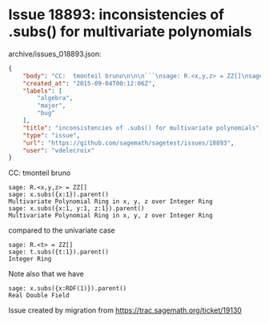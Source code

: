 # Issue 18893: inconsistencies of .subs() for multivariate polynomials

archive/issues_018893.json:
```json
{
    "body": "CC:  tmonteil bruno\n\n\n```\nsage: R.<x,y,z> = ZZ[]\nsage: x.subs({x:1}).parent()\nMultivariate Polynomial Ring in x, y, z over Integer Ring\nsage: x.subs({x:1, y:1, z:1}).parent()\nMultivariate Polynomial Ring in x, y, z over Integer Ring\n```\n\ncompared to the univariate case\n\n```\nsage: R.<t> = ZZ[]\nsage: t.subs({t:1}).parent()\nInteger Ring\n```\n\n\nNote also that we have\n\n```\nsage: x.subs({x:RDF(1)}).parent()\nReal Double Field\n```\n\n\nIssue created by migration from https://trac.sagemath.org/ticket/19130\n\n",
    "created_at": "2015-09-04T00:12:06Z",
    "labels": [
        "algebra",
        "major",
        "bug"
    ],
    "title": "inconsistencies of .subs() for multivariate polynomials",
    "type": "issue",
    "url": "https://github.com/sagemath/sagetest/issues/18893",
    "user": "vdelecroix"
}
```
CC:  tmonteil bruno


```
sage: R.<x,y,z> = ZZ[]
sage: x.subs({x:1}).parent()
Multivariate Polynomial Ring in x, y, z over Integer Ring
sage: x.subs({x:1, y:1, z:1}).parent()
Multivariate Polynomial Ring in x, y, z over Integer Ring
```

compared to the univariate case

```
sage: R.<t> = ZZ[]
sage: t.subs({t:1}).parent()
Integer Ring
```


Note also that we have

```
sage: x.subs({x:RDF(1)}).parent()
Real Double Field
```


Issue created by migration from https://trac.sagemath.org/ticket/19130


